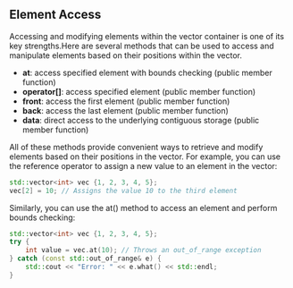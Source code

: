 ## Element Access

Accessing and modifying elements within the vector container is one of its key strengths.Here are several methods that can be used to access and manipulate elements based on their positions within the vector. 

- **at**: access specified element with bounds checking (public member function)
- **operator[]**: access specified element (public member function)
- **front**: access the first element (public member function)
- **back**: access the last element (public member function)
- **data**: direct access to the underlying contiguous storage (public member function)

All of these methods provide convenient ways to retrieve and modify elements based on their positions in the vector. For example, you can use the reference operator to assign a new value to an element in the vector:

```cpp
std::vector<int> vec {1, 2, 3, 4, 5};
vec[2] = 10; // Assigns the value 10 to the third element
```

Similarly, you can use the at() method to access an element and perform bounds checking:

```cpp
std::vector<int> vec {1, 2, 3, 4, 5};
try {
    int value = vec.at(10); // Throws an out_of_range exception
} catch (const std::out_of_range& e) {
    std::cout << "Error: " << e.what() << std::endl;
}
```
